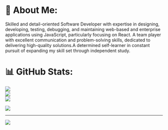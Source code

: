 # 💫 About Me:
Skilled and detail-oriented Software Developer with expertise in designing, developing, testing, debugging, and maintaining web-based and enterprise applications using JavaScript, particularly focusing on React. A team player with excellent communication and problem-solving skills, dedicated to delivering high-quality solutions.A determined self-learner in constant pursuit of expanding my skill set through independent study.

# 📊 GitHub Stats:
![](https://github-readme-stats.vercel.app/api?username=ParvinMusayev&theme=radical&hide_border=false&include_all_commits=false&count_private=true)<br/>
![](https://github-readme-streak-stats.herokuapp.com/?user=ParvinMusayev&theme=radical&hide_border=false)<br/>
![](https://github-readme-stats.vercel.app/api/top-langs/?username=ParvinMusayev&theme=radical&hide_border=false&include_all_commits=false&count_private=true&layout=compact)

![](https://github-contributor-stats.vercel.app/api?username=ParvinMusayev&limit=5&theme=radical&combine_all_yearly_contributions=true)

---
[![](https://visitcount.itsvg.in/api?id=ParvinMusayev&icon=0&color=9)](https://visitcount.itsvg.in)

<!-- Proudly created with GPRM ( https://gprm.itsvg.in ) -->
